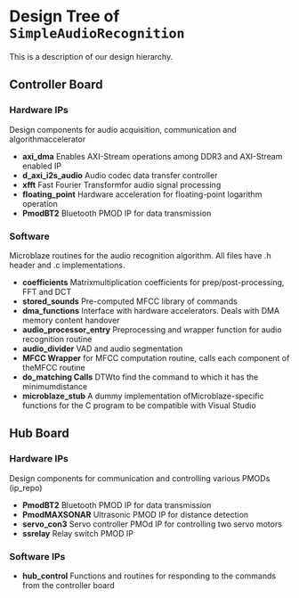 # Design Tree of `SimpleAudioRecognition`

This is a description of our design hierarchy. 

## Controller Board

### Hardware IPs

Design components for audio acquisition, communication and algorithmaccelerator

* **axi_dma** Enables AXI-Stream operations among DDR3 and AXI-Stream enabled IP
* **d_axi_i2s_audio** Audio codec data transfer controller
* **xfft** Fast Fourier Transformfor audio signal processing
* **floating_point** Hardware acceleration for floating-point logarithm operation
* **PmodBT2** Bluetooth PMOD IP for data transmission

### Software

Microblaze routines for the audio recognition algorithm. All files have .h header and .c implementations.

* **coefficients** Matrixmultiplication coefficients for prep/post-processing, FFT and DCT
* **stored_sounds** Pre-computed MFCC library of commands
* **dma_functions** Interface with hardware accelerators. Deals with DMA memory content handover
* **audio_processor_entry** Preprocessing and wrapper function for audio recognition routine
* **audio_divider** VAD and audio segmentation
* **MFCC Wrapper** for MFCC computation routine, calls each component of theMFCC routine
* **do_matching Calls** DTWto find the command to which it has the minimumdistance
* **microblaze_stub** A dummy implementation ofMicroblaze-specific functions for the C program to be compatible with Visual Studio

## Hub Board

### Hardware IPs

Design components for communication and controlling various
PMODs (ip_repo)

* **PmodBT2** Bluetooth PMOD IP for data transmission
* **PmodMAXSONAR** Ultrasonic PMOD IP for distance detection
* **servo_con3** Servo controller PMOd IP for controlling two servo motors
* **ssrelay** Relay switch PMOD IP

### Software IPs

* **hub_control** Functions and routines for responding to the commands from the controller board
